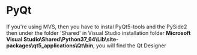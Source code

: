 # PyQt

If you're using MVS, then you have to instal PyQt5-tools and the PySide2 then under the folder 'Shared' in Visual Studio installation folder **Microsoft Visual Studio\Shared\Python37_64\Lib\site-packages\qt5_applications\Qt\bin**, you will find the Qt Designer
